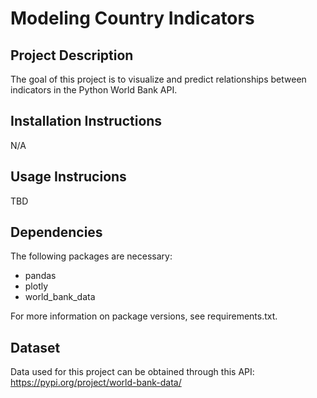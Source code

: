 # Modeling Country Indicators

## Project Description
The goal of this project is to visualize and predict relationships between indicators in the Python World Bank API.

## Installation Instructions
N/A

## Usage Instrucions
TBD

## Dependencies
The following packages are necessary:
- pandas
- plotly
- world_bank_data

For more information on package versions, see requirements.txt.

## Dataset
Data used for this project can be obtained through this API: https://pypi.org/project/world-bank-data/
